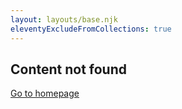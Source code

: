 ```yaml
---
layout: layouts/base.njk
eleventyExcludeFromCollections: true
---
```


<section id="error404">

# Content not found

<a href="/en">Go to homepage</a>

</section>
